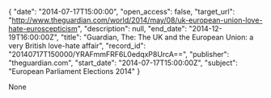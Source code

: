 {
  "date": "2014-07-17T15:00:00", 
  "open_access": false, 
  "target_url": "http://www.theguardian.com/world/2014/may/08/uk-european-union-love-hate-euroscepticism", 
  "description": null, 
  "end_date": "2014-12-19T16:00:00Z", 
  "title": "Guardian, The: The UK and the European Union: a very British love-hate affair", 
  "record_id": "20140717T150000/YRAFmmFRF6L0edqxP8UrcA==", 
  "publisher": "theguardian.com", 
  "start_date": "2014-07-17T15:00:00Z", 
  "subject": "European Parliament Elections 2014"
}

None
